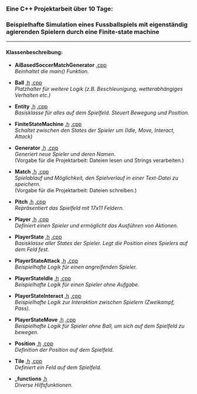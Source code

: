 ### Eine C++ Projektarbeit über 10 Tage:
### Beispielhafte Simulation eines Fussballspiels mit eigenständig agierenden Spielern durch eine Finite-state machine
___
#### Klassenbeschreibung:

- **AiBasedSoccerMatchGenerator** [.cpp](https://github.com/AchimGrube/FsmBasedSoccerMatchGenerator/blob/master/AiBasedSoccerMatchGenerator.cpp)  
*Beinhaltet die main() Funktion.*

- **Ball** [.h](https://github.com/AchimGrube/FsmBasedSoccerMatchGenerator/blob/master/Ball.h) [.cpp](https://github.com/AchimGrube/FsmBasedSoccerMatchGenerator/blob/master/Ball.cpp)  
*Platzhalter für weitere Logik (z.B. Beschleunigung, wetterabhängiges Verhalten etc.)*

- **Entity** [.h](https://github.com/AchimGrube/FsmBasedSoccerMatchGenerator/blob/master/Entity.h) [.cpp](https://github.com/AchimGrube/FsmBasedSoccerMatchGenerator/blob/master/Entity.cpp)  
*Basisklasse für alles auf dem Spielfeld. Steuert Bewegung und Position.*

- **FiniteStateMachine** [.h](https://github.com/AchimGrube/FsmBasedSoccerMatchGenerator/blob/master/FiniteStateMachine.h) [.cpp](https://github.com/AchimGrube/FsmBasedSoccerMatchGenerator/blob/master/FiniteStateMachine.cpp)  
*Schaltet zwischen den States der Spieler um (Idle, Move, Interact, Attack)*

- **Generator** [.h](https://github.com/AchimGrube/FsmBasedSoccerMatchGenerator/blob/master/Generator.h) [.cpp](https://github.com/AchimGrube/FsmBasedSoccerMatchGenerator/blob/master/Generator.cpp)  
*Generiert neue Spieler und deren Namen.*  
(Vorgabe für die Projektarbeit: Dateien lesen und Strings verarbeiten.)

- **Match** [.h](https://github.com/AchimGrube/FsmBasedSoccerMatchGenerator/blob/master/Match.h) [.cpp](https://github.com/AchimGrube/FsmBasedSoccerMatchGenerator/blob/master/Match.cpp)  
*Spielablauf und Möglichkeit, den Spielverlauf in einer Text-Datei zu speichern.*  
(Vorgabe für die Projektarbeit: Dateien schreiben.)

- **Pitch** [.h](https://github.com/AchimGrube/FsmBasedSoccerMatchGenerator/blob/master/Pitch.h) [.cpp](https://github.com/AchimGrube/FsmBasedSoccerMatchGenerator/blob/master/Pitch.cpp)  
*Repräsentiert das Spielfeld mit 17x11 Feldern.*

- **Player** [.h](https://github.com/AchimGrube/FsmBasedSoccerMatchGenerator/blob/master/Player.h) [.cpp](https://github.com/AchimGrube/FsmBasedSoccerMatchGenerator/blob/master/Player.cpp)  
*Definiert einen Spieler und ermöglicht das Ausführen von Aktionen.*

- **PlayerState** [.h](https://github.com/AchimGrube/FsmBasedSoccerMatchGenerator/blob/master/PlayerState.h) [.cpp](https://github.com/AchimGrube/FsmBasedSoccerMatchGenerator/blob/master/PlayerState.cpp)  
*Basisklasse aller States der Spieler. Legt die Position eines Spielers auf dem Feld fest.*

- **PlayerStateAttack** [.h](https://github.com/AchimGrube/FsmBasedSoccerMatchGenerator/blob/master/PlayerStateAttack.h) [.cpp](https://github.com/AchimGrube/FsmBasedSoccerMatchGenerator/blob/master/PlayerStateAttack.cpp)  
*Beispielhafte Logik für einen angreifenden Spieler.*

- **PlayerStateIdle** [.h](https://github.com/AchimGrube/FsmBasedSoccerMatchGenerator/blob/master/PlayerStateIdle.h) [.cpp](https://github.com/AchimGrube/FsmBasedSoccerMatchGenerator/blob/master/PlayerStateIdle.cpp)  
*Beispielhafte Logik für einen Spieler ohne Aufgabe.*

- **PlayerStateInteract** [.h](https://github.com/AchimGrube/FsmBasedSoccerMatchGenerator/blob/master/PlayerStateInteract.h) [.cpp](https://github.com/AchimGrube/FsmBasedSoccerMatchGenerator/blob/master/PlayerStateInteract.cpp)  
*Beispielhafte Logik zur Interaktion zwischen Spielern (Zweikampf, Pass).*

- **PlayerStateMove** [.h](https://github.com/AchimGrube/FsmBasedSoccerMatchGenerator/blob/master/PlayerStateMove.h) [.cpp](https://github.com/AchimGrube/FsmBasedSoccerMatchGenerator/blob/master/PlayerStateMove.cpp)  
*Beispielhafte Logik für Spieler ohne Ball, um sich auf dem Spielfeld zu bewegen.*

- **Position** [.h](https://github.com/AchimGrube/FsmBasedSoccerMatchGenerator/blob/master/Position.h) [.cpp](https://github.com/AchimGrube/FsmBasedSoccerMatchGenerator/blob/master/Position.cpp)  
*Definition der Position auf dem Spielfeld.*

- **Tile** [.h](https://github.com/AchimGrube/FsmBasedSoccerMatchGenerator/blob/master/Tile.h) [.cpp](https://github.com/AchimGrube/FsmBasedSoccerMatchGenerator/blob/master/Tile.cpp)  
*Definiert ein Feld auf dem Spielfeld.*

- **_functions** [.h](https://github.com/AchimGrube/FsmBasedSoccerMatchGenerator/blob/master/_functions.h)  
*Diverse Hilfsfunktionen.*
